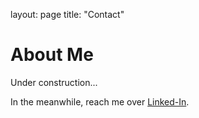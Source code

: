 layout: page
title: "Contact"

# About Me

Under construction...

In the meanwhile, reach me over [Linked-In](https://www.linkedin.com/in/jean-luca-colombo-718a6661/).